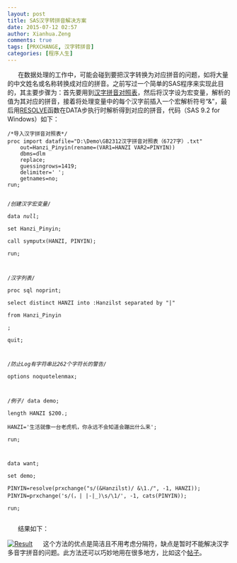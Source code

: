 ```yaml
---
layout: post
title: SAS汉字转拼音解决方案
date: 2015-07-12 02:57
author: Xianhua.Zeng
comments: true
tags: [PRXCHANGE, 汉字转拼音]
categories: [程序人生]
---
```

<p>      在数据处理的工作中，可能会碰到要把汉字转换为对应拼音的问题，如将大量的中文姓名或名称转换成对应的拼音。之前写过一个简单的SAS程序来实现此目的，其主要步骤为：首先要用到<span style="text-decoration: underline;"><a href="http://www.xianhuazeng.com/cn/wp-content/uploads/2015/07/Hanzi_Pinyin.zip">汉字拼音对照表</a></span>，然后将汉字设为宏变量，解析的值为其对应的拼音，接着将处理变量中的每个汉字前插入一个宏解析符号“&amp;”，最后用<span style="text-decoration: underline;"><a href="http://support.sas.com/documentation/cdl/en/mcrolref/61885/HTML/default/viewer.htm#a000210258.htm" target="_blank">RESOLVE</a></span>函数在DATA步执行时解析得到对应的拼音，代码（SAS 9.2 for Windows）如下：<!--more--></p><pre><code>/*导入汉字拼音对照表*/                                                                  
proc import datafile="D:\Demo\GB2312汉字拼音对照表（6727字）.txt"                       
    out=Hanzi_Pinyin(rename=(VAR1=HANZI VAR2=PINYIN))                                  
    dbms=dlm                                                                           
    replace;                                                                           
    guessingrows=1419;                                                                 
    delimiter=' ';                                                                     
    getnames=no;                                                                       
run;          
                                                                         
/*创建汉字宏变量*/                                                                      
data _null_;                                                                           
    set Hanzi_Pinyin;                                                                  
    call symputx(HANZI, PINYIN);                                                       
run;         
                                                                          
/*汉字列表*/                                                                           
proc sql noprint;                                                                      
    select distinct HANZI into :Hanzilst separated by "|"                              
        from Hanzi_Pinyin                                                              
    ;                                                                                  
quit;                                                                                  
                                                                 
/*防止Log有字符串比262个字符长的警告*/                                                   
options noquotelenmax;                                                                 

/*例子*/
data demo;                                                                             
    length HANZI $200.;                                                                
    HANZI='生活就像一台老虎机，你永远不会知道会蹦出什么来';                                
run;                                                                                   
                                                 
data want;                                                                             
    set demo;                                                                          
    PINYIN=resolve(prxchange("s/(&amp;Hanzilst)/ &amp;\1./", -1, HANZI));
    PINYIN=prxchange('s/(，| |-|_)\s/\1/', -1, cats(PINYIN));                      
run;
</code></pre><p>      结果如下：</p><p><a href="http://www.xianhuazeng.com/cn/wp-content/uploads/2015/07/Result.jpg"><img class="aligncenter size-full" src="http://www.xianhuazeng.com/cn/wp-content/uploads/2015/07/Result.jpg" alt="Result" /></a>      这个方法的优点是简洁且不用考虑分隔符，缺点是暂时不能解决汉字多音字拼音的问题。此方法还可以巧妙地用在很多地方，比如这个<span style="text-decoration: underline;"><a href="http://bbs.pinggu.org/thread-2328507-1-1.html" target="_blank">帖子</a></span>。</p>
